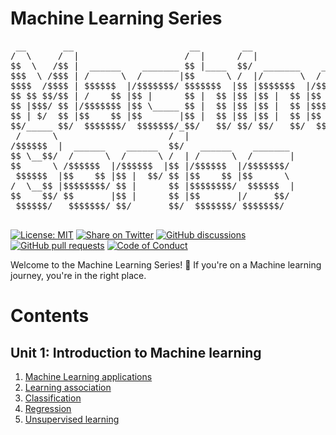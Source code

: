 # Machine Learning Series
<pre>
 __       __                      __        __                            __                                                __                           
/  \     /  |                    /  |      /  |                          /  |                                              /  |                          
$$  \   /$$ |  ______    _______ $$ |____  $$/  _______    ______        $$ |        ______    ______    ______   _______  $$/  _______    ______        
$$$  \ /$$$ | /      \  /       |$$      \ /  |/       \  /      \       $$ |       /      \  /      \  /      \ /       \ /  |/       \  /      \       
$$$$  /$$$$ | $$$$$$  |/$$$$$$$/ $$$$$$$  |$$ |$$$$$$$  |/$$$$$$  |      $$ |      /$$$$$$  | $$$$$$  |/$$$$$$  |$$$$$$$  |$$ |$$$$$$$  |/$$$$$$  |      
$$ $$ $$/$$ | /    $$ |$$ |      $$ |  $$ |$$ |$$ |  $$ |$$    $$ |      $$ |      $$    $$ | /    $$ |$$ |  $$/ $$ |  $$ |$$ |$$ |  $$ |$$ |  $$ |      
$$ |$$$/ $$ |/$$$$$$$ |$$ \_____ $$ |  $$ |$$ |$$ |  $$ |$$$$$$$$/       $$ |_____ $$$$$$$$/ /$$$$$$$ |$$ |      $$ |  $$ |$$ |$$ |  $$ |$$ \__$$ |      
$$ | $/  $$ |$$    $$ |$$       |$$ |  $$ |$$ |$$ |  $$ |$$       |      $$       |$$       |$$    $$ |$$ |      $$ |  $$ |$$ |$$ |  $$ |$$    $$ |      
$$/_____ $$/  $$$$$$$/  $$$$$$$/_$$/   $$/ $$/ $$/   $$/  $$$$$$$/       $$$$$$$$/  $$$$$$$/  $$$$$$$/ $$/       $$/   $$/ $$/ $$/   $$/  $$$$$$$ |      
 /      \                     /  |                                                                                                       /  \__$$ |      
/$$$$$$  |  ______    ______  $$/   ______    _______                                                                                    $$    $$/       
$$ \__$$/  /      \  /      \ /  | /      \  /       |                                                                                    $$$$$$/        
$$      \ /$$$$$$  |/$$$$$$  |$$ |/$$$$$$  |/$$$$$$$/                                                                                                    
 $$$$$$  |$$    $$ |$$ |  $$/ $$ |$$    $$ |$$      \                                                                                                    
/  \__$$ |$$$$$$$$/ $$ |      $$ |$$$$$$$$/  $$$$$$  |                                                                                                   
$$    $$/ $$       |$$ |      $$ |$$       |/     $$/                                                                                                    
 $$$$$$/   $$$$$$$/ $$/       $$/  $$$$$$$/ $$$$$$$/       

</pre>

 [![License: MIT](https://img.shields.io/badge/License-MIT-yellow.svg)](LICENSE)
[![Share on Twitter](https://img.shields.io/badge/-Share%20on%20Twitter-blue?logo=twitter&style=flat-square)](https://twitter.com/intent/tweet?text=https%3A%2F%2Fgithub.com%2Fwhoami-anoint%2FMachine-Learning-Series)
[![GitHub discussions](https://img.shields.io/github/discussions/whoami-anoint/Machine-Learning-Series)](https://github.com/whoami-anoint/Machine-Learning-Series/discussions)
[![GitHub pull requests](https://img.shields.io/github/issues-pr/whoami-anoint/Machine-Learning-Series)](https://github.com/whoami-anoint/Machine-Learning-Series/pulls)
[![Code of Conduct](https://img.shields.io/badge/Code%20of%20Conduct-Contributor%20Covenant-blue.svg)](CODE_OF_CONDUCT.md)

Welcome to the Machine Learning Series! 🚀 If you're on a Machine learning journey, you're in the right place.

# Contents
## Unit 1: Introduction to Machine learning 
1. [Machine Learning applications]()
2. [Learning association]()
3. [Classification]()
4. [Regression]()
5. [Unsupervised learning]()
